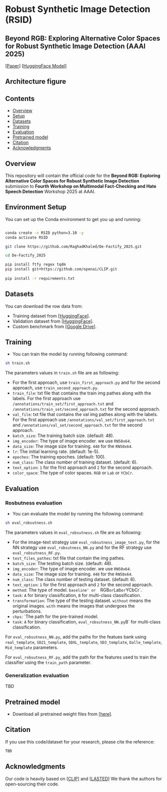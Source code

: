 #  Robust Synthetic Image Detection (RSID)

## Beyond RGB: Exploring Alternative Color Spaces for Robust Synthetic Image Detection (AAAI 2025)

[[Paper](https://)] [[HuggingFace Model](https://)]

## Architecture figure ##


## Contents

- [Overview](#overview)
- [Setup](#environment-setup)
- [Datasets](#datasets)
- [Training](#training)
- [Evaluation](#evaluation)
- [Pretrained model](#pretrained-model)
- [Citation](#acknowledgments)
- [Acknowledgments](#acknowledgments)



## Overview
This repository will contain the official code for the **Beyond RGB: Exploring Alternative Color Spaces for Robust Synthetic Image Detection** submission to **Fourth Workshop on Multimodal Fact-Checking and Hate Speech Detection** Workshop 2025 at AAAI.


## Environment Setup
You can set up the Conda environment to get you up and running:
```bash

conda create -n RSID python=3.10 -y
conda activate RSID

git clone https://github.com/RaghadKhaled/De-Factify_2025.git

cd De-Factify_2025

pip install ftfy regex tqdm
pip install git+https://github.com/openai/CLIP.git
 
pip install -r requirements.txt

```

## Datasets

You can download the row data from:
- Training dataset from [[HuggingFace](https://huggingface.co/datasets/NasrinImp/Defactify4_Train)].
- Validation dataset from [[HuggingFace](https://huggingface.co/datasets/NasrinImp/Defactify4_Validation)].
- Custom benchmark from [[Google Drive](https://drive.google.com/drive/folders/1DgiN4aeTbEdHt9Pre_iQxfVn_KOEhXlJ?usp=drive_link)].


## Training
- You can train the model by running following command:
```bash
sh train.sh
```

The parameters values in `train.sh` file are as following:

- For the first approach, use `train_first_approach.py` and for the second approach, use `train_second_approach.py`.
- `train_file`: txt file that contains the train img pathes along with the labels. For the first approach use `/annotations/train_set/first_approach.txt` and `/annotations/train_set/second_approach.txt` for the second approach.
- `val_file`: txt file that contains the val img pathes along with the labels. For the first approach use `/annotations/val_set/first_approach.txt` and `/annotations/val_set/second_approach.txt` for the second approach.
- `batch_size`: The training batch size. (default: 48).
- `img_encoder`: The type of image encoder. we use `RN50x64`.
- `data_size`: The image size for training. `448` for the `RN50x64`.
- `lr`: The initial learning rate. (default: 1e-5).
- `epoches`: The training epoches. (default: 100).
- `num_class`: The class number of training dataset. (default: 6).
- `text_option`: `1` for the first approach and `2` for the second approach.
- `color_space`: The type of color spaces. `RGB` or `Lab` or `YCbCr`.

## Evaluation

### Rosbutness evaluation

- You can evaluate the model by running the following command:
```bash
sh eval_robsutness.sh
```

The parameters values in `eval_robsutness.sh` file are as following:

- For the image-text strategy use `eval_robsutness_image_text.py`, for the NN strategy use `eval_robsutness_NN.py` and for the RF strategy use `eval_robsutness_RF.py`.
- `test_files_pathes`: txt file that contain the img pathes.
- `batch_size`: The testing batch size. (default: 48).
- `img_encoder`: The type of image encoder. we use `RN50x64`.
- `data_size`: The image size for training. `448` for the `RN50x64`.
- `num_class`: The class number of testing dataset. (default: 6).
- `text_option`: `1` for the first approach and `2` for the second approach.
- `method`: The type of model. `baseline' or  `RGB` or `Lab` or `YCbCr`.
- `task`: `A` for binary classification, `B` for multi-class classification.
- `transformation`: The type of the testing dataset. `without` means the original images. `with` means the images that undergoes the perturbations.
- `ckps`: `The path for the pre-trained model.
- `task`: `A` for binary classification, `eval_robsutness_NN.py`B` for multi-class classification.


For `eval_robsutness_NN.py`, add the paths for the featues bank using `real_template`, `SD21_template`, `SDXL_template`, `SD3_template`, `Dalle_template`, `Mid_template` parameters.

For `eval_robsutness_RF.py`, add the path for the features used to train the classifier using the `train_path` parameter.



### Generalization evaluation
TBD

## Pretrained model

- Download all pretrained weight files from [[here](https://drive.google.com/drive/folders/1DgiN4aeTbEdHt9Pre_iQxfVn_KOEhXlJ?usp=drive_link)].


## Citation
If you use this code/dataset for your research, please cite the reference:
```bash
TBD
```

## Acknowledgments
Our code is heavily based on [[CLIP](https://github.com/openai/CLIP)] and [[LASTED](https://github.com/HighwayWu/LASTED)] We thank the authors for open-sourcing their code.
 
